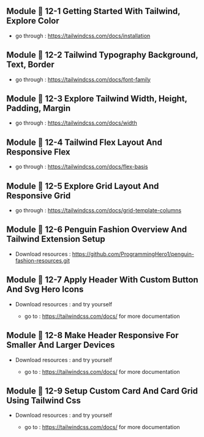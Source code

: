 ## Module 🌷 12-1 Getting Started With Tailwind, Explore Color

-  go through : https://tailwindcss.com/docs/installation

## Module 🌷 12-2 Tailwind Typography Background, Text, Border

-  go through : https://tailwindcss.com/docs/font-family

## Module 🌷 12-3 Explore Tailwind Width, Height, Padding, Margin

-  go through : https://tailwindcss.com/docs/width

## Module 🌷 12-4 Tailwind Flex Layout And Responsive Flex

-  go through : https://tailwindcss.com/docs/flex-basis

## Module 🌷 12-5 Explore Grid Layout And Responsive Grid

-  go through : https://tailwindcss.com/docs/grid-template-columns

## Module 🌷 12-6 Penguin Fashion Overview And Tailwind Extension Setup

-  Download resources : https://github.com/ProgrammingHero1/penguin-fashion-resources.git

## Module 🌷 12-7 Apply Header With Custom Button And Svg Hero Icons

-  Download resources : and try yourself 

    - go to : https://tailwindcss.com/docs/ for more documentation

## Module 🌷 12-8 Make Header Responsive For Smaller And Larger Devices

-  Download resources : and try yourself 

    - go to : https://tailwindcss.com/docs/ for more documentation

## Module 🌷 12-9 Setup Custom Card And Card Grid Using Tailwind Css

-  Download resources : and try yourself 

    - go to : https://tailwindcss.com/docs/ for more documentation






